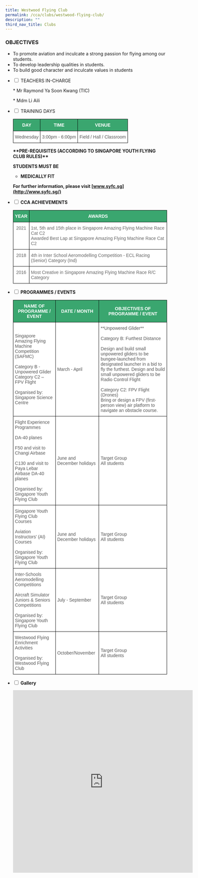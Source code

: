 ```yaml
---
title: Westwood Flying Club
permalink: /cca/clubs/westwood-flying-club/
description: ""
third_nav_title: Clubs
---
```

### OBJECTIVES

*   To promote aviation and inculcate a strong passion for flying among our students.&nbsp; &nbsp; &nbsp; &nbsp;
*   To develop leadership qualities in students.
*   To build good character and inculcate values in students

<ul class="jekyllcodex_accordion">

<li><input type="checkbox" id="accordion1">
<label for="accordion1">TEACHERS IN-CHARGE</label><div>

<p>
*   Mr Raymond Ya Soon Kwang (TIC)</p>
<p>*   Mdm Li Aili</p>
</div></li>

  
<li><input type="checkbox" id="accordion2">
<label for="accordion2">TRAINING DAYS</label><div>

<p>
<style type="text/css">
.tg  {border-collapse:collapse;border-spacing:0;}
.tg td{border-color:black;border-style:solid;border-width:1px;font-family:Arial, sans-serif;font-size:14px;
  overflow:hidden;padding:10px 5px;word-break:normal;}
.tg th{border-color:black;border-style:solid;border-width:1px;font-family:Arial, sans-serif;font-size:14px;
  font-weight:normal;overflow:hidden;padding:10px 5px;word-break:normal;}
.tg .tg-k0s0{background-color:#3AA66F;color:#FFF;font-weight:bold;text-align:center;vertical-align:middle}
.tg .tg-mwz3{background-color:#FFF;color:#565656;text-align:left;vertical-align:middle}
</style>
<table class="tg">
<thead>
  <tr>
    <th class="tg-k0s0"><span style="color:#FFF;background-color:#3AA66F">DAY</span></th>
    <th class="tg-k0s0"><span style="color:#FFF;background-color:#3AA66F">TIME</span></th>
    <th class="tg-k0s0"><span style="color:#FFF;background-color:#3AA66F">VENUE</span></th>
  </tr>
</thead>
<tbody>
  <tr>
    <td class="tg-mwz3"><span style="color:#565656">Wednesday</span></td>
    <td class="tg-mwz3"><span style="color:#565656">3:00pm - 6:00pm</span></td>
    <td class="tg-mwz3"><span style="color:#565656">Field / Hall / Classroom</span></td>
  </tr>
</tbody>
</table></p>

<p><strong>**PRE-REQUISITES (ACCORDING TO SINGAPORE YOUTH FLYING CLUB RULES)**&nbsp;

STUDENTS MUST BE

*   MEDICALLY FIT

For further information, please visit&nbsp;[www.syfc.sg](http://www.syfc.sg/)</strong></p><strong>
</strong></div></li><strong>

<li><input type="checkbox" id="accordion3">
<label for="accordion3">CCA ACHIEVEMENTS</label><div>

<p>
<style type="text/css">
.tg  {border-collapse:collapse;border-spacing:0;}
.tg td{border-color:black;border-style:solid;border-width:1px;font-family:Arial, sans-serif;font-size:14px;
  overflow:hidden;padding:10px 5px;word-break:normal;}
.tg th{border-color:black;border-style:solid;border-width:1px;font-family:Arial, sans-serif;font-size:14px;
  font-weight:normal;overflow:hidden;padding:10px 5px;word-break:normal;}
.tg .tg-k0s0{background-color:#3AA66F;color:#FFF;font-weight:bold;text-align:center;vertical-align:middle}
.tg .tg-zqva{background-color:#FFF;color:#666;text-align:center;vertical-align:top}
.tg .tg-cmm0{background-color:#FFF;color:#666;text-align:left;vertical-align:top}
.tg .tg-1ppo{background-color:#FFF;color:#222;text-align:left;vertical-align:middle}
</style>
<table class="tg">
<thead>
  <tr>
    <th class="tg-k0s0"><span style="color:#FFF;background-color:#3AA66F">YEAR</span></th>
    <th class="tg-k0s0"><span style="color:#FFF;background-color:#3AA66F">AWARDS</span></th>
  </tr>
</thead>
<tbody>
  <tr>
    <td class="tg-zqva">2021</td>
    <td class="tg-cmm0">1st,  5th and 15th place in Singapore Amazing Flying Machine Race Cat C2<br>Awarded Best Lap at Singapore Amazing Flying Machine Race Cat C2<br></td>
  </tr>
  <tr>
    <td class="tg-zqva">2018<br></td>
    <td class="tg-cmm0">4th in Inter School Aeromodelling Competition - ECL Racing (Senior) Category (Ind)</td>
  </tr>
  <tr>
    <td class="tg-zqva">2016</td>
    <td class="tg-cmm0">Most Creative in Singapore Amazing Flying Machine Race R/C Category</td>
  </tr>
</tbody>
</table></p>
</div></li>

<li><input type="checkbox" id="accordion4">
<label for="accordion4">PROGRAMMES / EVENTS</label><div>

<p>
<style type="text/css">
.tg  {border-collapse:collapse;border-spacing:0;}
.tg td{border-color:black;border-style:solid;border-width:1px;font-family:Arial, sans-serif;font-size:14px;
  overflow:hidden;padding:10px 5px;word-break:normal;}
.tg th{border-color:black;border-style:solid;border-width:1px;font-family:Arial, sans-serif;font-size:14px;
  font-weight:normal;overflow:hidden;padding:10px 5px;word-break:normal;}
.tg .tg-61iw{background-color:#FFF;color:#F00;text-align:left;vertical-align:top}
.tg .tg-k0s0{background-color:#3AA66F;color:#FFF;font-weight:bold;text-align:center;vertical-align:middle}
.tg .tg-mwz3{background-color:#FFF;color:#565656;text-align:left;vertical-align:middle}
</style>
<table class="tg">
<thead>
  <tr>
    <th class="tg-k0s0"><span style="color:#FFF;background-color:#3AA66F">NAME OF PROGRAMME / EVENT</span></th>
    <th class="tg-k0s0"><span style="color:#FFF;background-color:#3AA66F">DATE / MONTH</span></th>
    <th class="tg-k0s0"><span style="color:#FFF;background-color:#3AA66F">OBJECTIVES OF PROGRAMME / EVENT</span></th>
  </tr>
</thead>
<tbody>
  <tr>
    <td class="tg-mwz3"><span style="color:#565656">Singapore Amazing Flying Machine Competition (SAFMC)</span><br><br>Category B - Unpowered Glider<br>Category C2 – FPV Flight<br><br>Organised by: Singapore Science Centre</td>
    <td class="tg-mwz3"><span style="color:#565656">March - April</span></td>
    <td class="tg-mwz3"><span style="color:#565656">**Unpowered Glider**<br><br>Category B: Furthest Distance<br><br>Design and build small unpowered gliders to be bungee-launched from designated launcher in a bid to fly the furthest.
Design and build small unpowered gliders to be Radio Control Flight<br><br>Category C2:  FPV Flight (Drones)<br>
Bring or design a FPV (first-person view) air platform to navigate an obstacle course.
</span></td>
  </tr>
  <tr>
    <td class="tg-mwz3"><span style="color:#565656"></span><span style="background-color:transparent">Flight Experience Programmes<br><br>
DA-40 planes<br><br>F50 and visit to Changi Airbase<br><br>C130 and visit to Paya Lebar Airbase DA-40 planes<br><br>Organised by: Singapore Youth Flying Club
</span></td>
    <td class="tg-mwz3"><span style="color:#565656">June and December holidays</span></td>
    <td class="tg-mwz3"><span style="color:#565656">Target Group<br>All students</span><br></td>
  </tr>
  <tr>
    <td class="tg-mwz3"><span style="color:#565656">Singapore Youth Flying Club Courses<br><br>Aviation Instructors’ (AI) Courses<br><br>Organised by: Singapore Youth Flying Club
</span></td>
    <td class="tg-mwz3"><span style="color:#565656">June and December holidays</span></td>
    <td class="tg-mwz3"><span style="color:#565656">Target Group<br>All students</span></td>
  </tr>
  <tr>
    <td class="tg-mwz3"><span style="color:#565656">Inter-Schools Aeromodelling Competitions<br><br>Aircraft Simulator Juniors &amp; Seniors Competitions<br><br>Organised by: Singapore Youth Flying Club
</span></td>
    <td class="tg-mwz3"><span style="color:#565656">July - September</span></td>
    <td class="tg-mwz3"><span style="color:#565656">Target Group<br>All students</span></td>
  </tr>
<tr>
    <td class="tg-mwz3"><span style="color:#565656">Westwood Flying Enrichment Activities<br><br>Organised by: Westwood Flying Club</span></td>
    <td class="tg-mwz3"><span style="color:#565656">October/November</span></td>
    <td class="tg-mwz3"><span style="color:#565656">Target Group<br>All students</span></td>
  </tr>
</tbody>
</table></p>
</div></li>

<li><input type="checkbox" id="accordion5">
<label for="accordion5">Gallery</label><div>
<p>
<iframe allowfullscreen="true" height="569" width="560" frameborder="0" src="https://docs.google.com/presentation/d/e/2PACX-1vRmHJj1X8UG4Bn61-3rZXl3iaYF52jNgiKoPLiFcXvKpIUXjm0N04ZnqkmxKsQ6aVW326slPfPqj4JG/embed?start=true&amp;loop=true&amp;delayms=3000"></iframe>
</p>
</div></li>

</strong></ul>